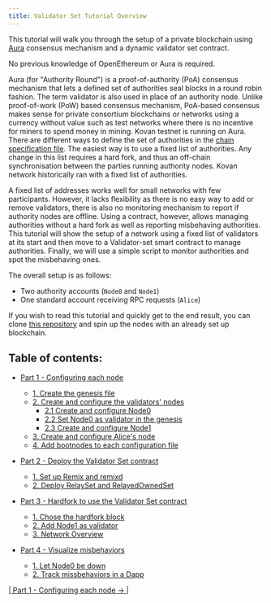 ```yaml
---
title: Validator Set Tutorial Overview
---
```


This tutorial will walk you through the setup of a private blockchain using [Aura](Aura) consensus mechanism and a dynamic validator set contract.

No previous knowledge of OpenEthereum or Aura is required.

Aura (for "Authority Round") is a proof-of-authority (PoA) consensus mechanism that lets a defined set of authorities seal blocks in a round robin fashion. The term validator is also used in place of an authority node. Unlike proof-of-work (PoW) based consensus mechanism, PoA-based consensus makes sense for private consortium blockchains or networks using a currency without value such as test networks where there is no incentive for miners to spend money in mining. Kovan testnet is running on Aura.  
There are different ways to define the set of authorities in the [chain specification file](Pluggable-Consensus#aura). The easiest way is to use a fixed list of authorities. Any change in this list requires a hard fork, and thus an off-chain synchronisation between the parties running authority nodes. Kovan network historically ran with a fixed list of authorities.

A fixed list of addresses works well for small networks with few participants. However, it lacks flexibility as there is no easy way to add or remove validators, there is also no monitoring mechanism to report if authority nodes are offline. Using a contract, however, allows managing authorities without a hard fork as well as reporting misbehaving authorities. This tutorial will show the setup of a network using a fixed list of validators at its start and then move to a Validator-set smart contract to manage authorities. Finally, we will use a simple script to monitor authorities and spot the misbehaving ones.

The overall setup is as follows:

- Two authority accounts (`Node0` and `Node1`) 
- One standard account receiving RPC requests (`Alice`)

If you wish to read this tutorial and quickly get to the end result, you can clone [this repository](https://github.com/Tbaut/Validator-set-tutorial/tree/master/Full-setup) and spin up the nodes with an already set up blockchain.

## Table of contents:

* [Part 1 - Configuring each node](Validator-Set-Tutorial-1#title-part-1---configuring-each-node)
  * [1. Create the genesis file](Validator-Set-Tutorial-1#1-create-the-genesis-file)
  * [2. Create and configure the validators' nodes](Validator-Set-Tutorial-1#2-create-and-configure-the-validators-nodes)
       * [2.1 Create and configure Node0](Validator-Set-Tutorial-1#21-create-and-configure-node0)
       * [2.2 Set Node0 as validator in the genesis](Validator-Set-Tutorial-1#22-set-node0-as-validator-in-the-genesis)
       * [2.3 Create and configure Node1](Validator-Set-Tutorial-1#23-create-and-configure-node1)
   * [3. Create and configure Alice's node](Validator-Set-Tutorial-1#3-create-and-configure-alices-node)
   * [4. Add bootnodes to each configuration file](Validator-Set-Tutorial-1#4-add-bootnodes-to-each-configuration-file)

* [Part 2 - Deploy the Validator Set contract](Validator-Set-Tutorial-2#title-part-2---deploy-the-validator-set-contract)
  * [1. Set up Remix and remixd](Validator-Set-Tutorial-2#1-setup-remix-and-remixd)
  * [2. Deploy RelaySet and RelayedOwnedSet](Validator-Set-Tutorial-2#2-deploy-relayset-and-relayedownedset)

* [Part 3 - Hardfork to use the Validator Set contract](Validator-Set-Tutorial-3#title-hardfork-to-use-the-validator-set-contract)
  * [1. Chose the hardfork block](Validator-Set-Tutorial-3#1-chose-the-hardfork-block)
  * [2. Add Node1 as validator](Validator-Set-Tutorial-3#2-add-node1-as-validator)
  * [3. Network Overview](Validator-Set-Tutorial-3#3-network-overview)
  
* [Part 4 - Visualize misbehaviors](Validator-Set-Tutorial-4#title-visualize-misbehaviors)
  * [1. Let Node0 be down](Validator-Set-Tutorial-4#1-let-node0-be-down)
  * [2. Track missbehaviors in a Dapp](Validator-Set-Tutorial-4#2-track-missbehaviors-in-a-dapp)


|[ Part 1 - Configuring each node → ](Validator-Set-Tutorial-1)|
